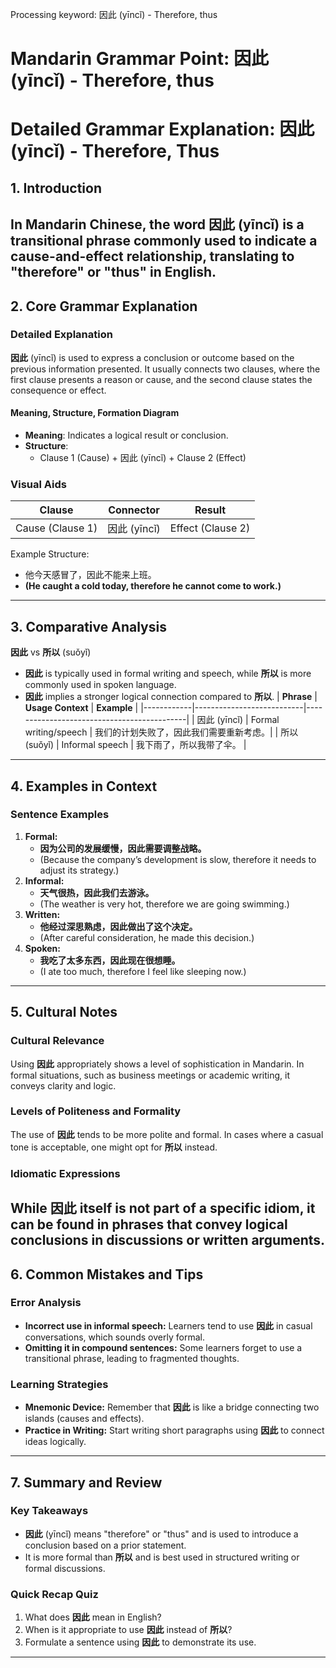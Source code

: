 Processing keyword: 因此 (yīncǐ) - Therefore, thus
# Mandarin Grammar Point: 因此 (yīncǐ) - Therefore, thus
# Detailed Grammar Explanation: 因此 (yīncǐ) - Therefore, Thus
## 1. Introduction
In Mandarin Chinese, the word **因此** (yīncǐ) is a transitional phrase commonly used to indicate a cause-and-effect relationship, translating to "therefore" or "thus" in English.
---
## 2. Core Grammar Explanation
### Detailed Explanation
**因此** (yīncǐ) is used to express a conclusion or outcome based on the previous information presented. It usually connects two clauses, where the first clause presents a reason or cause, and the second clause states the consequence or effect.
#### Meaning, Structure, Formation Diagram
- **Meaning**: Indicates a logical result or conclusion.
- **Structure**: 
  - Clause 1 (Cause) + 因此 (yīncǐ) + Clause 2 (Effect)
### Visual Aids
| **Clause**      | **Connector** | **Result**        |
|------------------|---------------|--------------------|
| Cause (Clause 1) | 因此 (yīncǐ) | Effect (Clause 2)  |
Example Structure:
- 他今天感冒了，因此不能来上班。
- **(He caught a cold today, therefore he cannot come to work.)**
---
## 3. Comparative Analysis
**因此** vs **所以** (suǒyǐ)
- **因此** is typically used in formal writing and speech, while **所以** is more commonly used in spoken language.
- **因此** implies a stronger logical connection compared to **所以**.
| **Phrase** | **Usage Context**         | **Example**                                |
|------------|---------------------------|--------------------------------------------|
| 因此 (yīncǐ) | Formal writing/speech     | 我们的计划失败了，因此我们需要重新考虑。|
| 所以 (suǒyǐ)  | Informal speech           | 我下雨了，所以我带了伞。                    |
---
## 4. Examples in Context
### Sentence Examples
1. **Formal:**
   - **因为公司的发展缓慢，因此需要调整战略。**
   - (Because the company’s development is slow, therefore it needs to adjust its strategy.)
2. **Informal:**
   - **天气很热，因此我们去游泳。**
   - (The weather is very hot, therefore we are going swimming.)
3. **Written:**
   - **他经过深思熟虑，因此做出了这个决定。**
   - (After careful consideration, he made this decision.)
4. **Spoken:**
   - **我吃了太多东西，因此现在很想睡。**
   - (I ate too much, therefore I feel like sleeping now.)
---
## 5. Cultural Notes
### Cultural Relevance
Using **因此** appropriately shows a level of sophistication in Mandarin. In formal situations, such as business meetings or academic writing, it conveys clarity and logic.
### Levels of Politeness and Formality
The use of **因此** tends to be more polite and formal. In cases where a casual tone is acceptable, one might opt for **所以** instead.
### Idiomatic Expressions
While **因此** itself is not part of a specific idiom, it can be found in phrases that convey logical conclusions in discussions or written arguments.
---
## 6. Common Mistakes and Tips
### Error Analysis
- **Incorrect use in informal speech:** Learners tend to use **因此** in casual conversations, which sounds overly formal.
- **Omitting it in compound sentences:** Some learners forget to use a transitional phrase, leading to fragmented thoughts.
### Learning Strategies
- **Mnemonic Device:** Remember that **因此** is like a bridge connecting two islands (causes and effects). 
- **Practice in Writing:** Start writing short paragraphs using **因此** to connect ideas logically.
---
## 7. Summary and Review
### Key Takeaways
- **因此** (yīncǐ) means "therefore" or "thus" and is used to introduce a conclusion based on a prior statement.
- It is more formal than **所以** and is best used in structured writing or formal discussions.
### Quick Recap Quiz
1. What does **因此** mean in English?
2. When is it appropriate to use **因此** instead of **所以**?
3. Formulate a sentence using **因此** to demonstrate its use.
---
